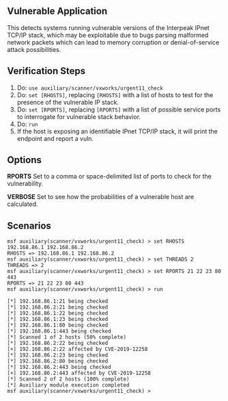 ## Vulnerable Application

  This detects systems running vulnerable versions of the Interpeak IPnet TCP/IP stack, which may be exploitable due to bugs parsing malformed network packets which can lead to memory corruption or denial-of-service attack possibilities.

## Verification Steps

  1. Do: `use auxiliary/scanner/vxworks/urgent11_check`
  2. Do: `set [RHOSTS]`, replacing `[RHOSTS]` with a list of hosts to test for the presence of the vulnerable IP stack.
  2. Do: `set [RPORTS]`, replacing `[RPORTS]` with a list of possible service ports to interrogate for vulnerable stack behavior.
  3. Do: ```run```
  4. If the host is exposing an identifiable IPnet TCP/IP stack, it will print the endpoint and report a vuln.

## Options

  **RPORTS** Set to a comma or space-delimited list of ports to check for the vulnerability.

  **VERBOSE** Set to see how the probabilities of a vulnerable host are calculated.

## Scenarios

```
msf auxiliary(scanner/vxworks/urgent11_check) > set RHOSTS 192.168.86.1 192.168.86.2
RHOSTS => 192.168.86.1 192.168.86.2
msf auxiliary(scanner/vxworks/urgent11_check) > set THREADS 2
THREADS => 2
msf auxiliary(scanner/vxworks/urgent11_check) > set RPORTS 21 22 23 80 443
RPORTS => 21 22 23 80 443
msf auxiliary(scanner/vxworks/urgent11_check) > run

[*] 192.168.86.1:21 being checked
[*] 192.168.86.2:21 being checked
[*] 192.168.86.1:22 being checked
[*] 192.168.86.1:23 being checked
[*] 192.168.86.1:80 being checked
[*] 192.168.86.1:443 being checked
[*] Scanned 1 of 2 hosts (50% complete)
[*] 192.168.86.2:22 being checked
[+] 192.168.86.2:22 affected by CVE-2019-12258
[*] 192.168.86.2:23 being checked
[*] 192.168.86.2:80 being checked
[*] 192.168.86.2:443 being checked
[+] 192.168.86.2:443 affected by CVE-2019-12258
[*] Scanned 2 of 2 hosts (100% complete)
[*] Auxiliary module execution completed
msf auxiliary(scanner/vxworks/urgent11_check) >
```
